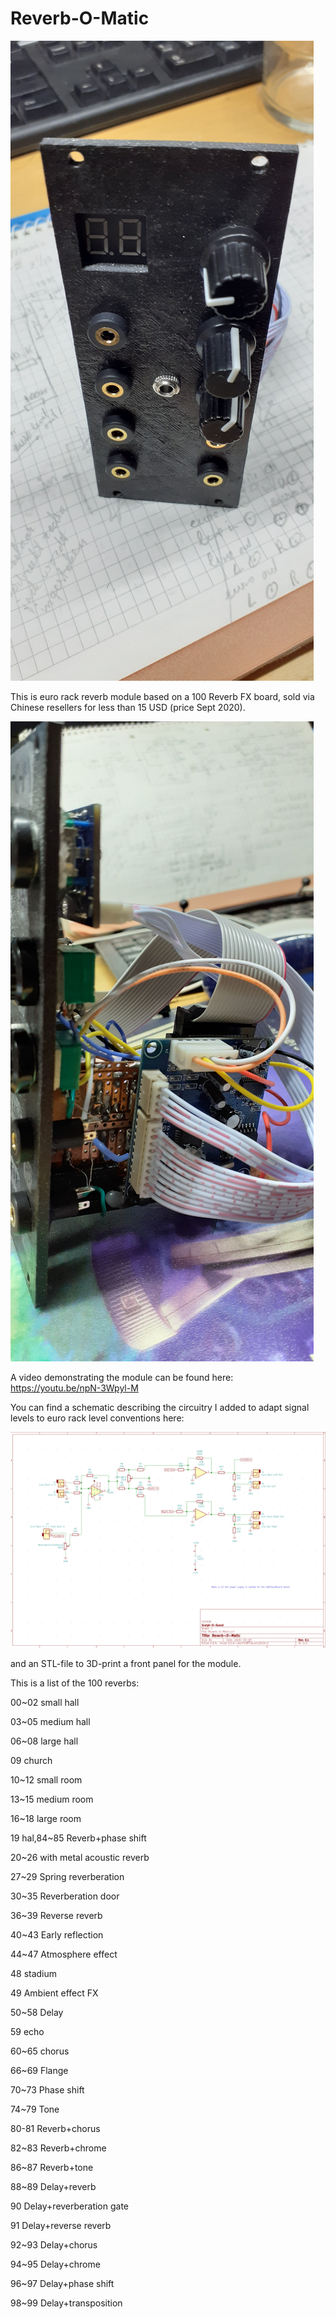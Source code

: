 # Reverb-O-Matic

![Reverb-O-Matic](fotos/20200918_213228.jpg)

This is euro rack reverb module based on a 100 Reverb FX board, sold via Chinese resellers for less than 15 USD (price Sept 2020).

![Reverb-O-Matic](fotos/20200921_231034.jpg)

A video demonstrating the module can be found here: https://youtu.be/npN-3Wpyl-M

You can find a schematic describing the circuitry I added to adapt signal levels to euro rack level conventions here:

![Reverb-O-Matic](schematic/Reverb-O-Matic_schematic_v0.1.png)

and an STL-file to 3D-print a front panel for the module.

This is a list of the 100 reverbs:

00~02 small hall

03~05 medium hall

06~08 large hall

09    church

10~12 small room

13~15 medium room

16~18 large room

19    hal,84~85 Reverb+phase shift

20~26 with metal acoustic reverb

27~29 Spring reverberation

30~35 Reverberation door

36~39 Reverse reverb

40~43 Early reflection

44~47 Atmosphere effect

48    stadium

49    Ambient effect FX

50~58 Delay

59    echo

60~65 chorus

66~69 Flange

70~73 Phase shift

74~79 Tone

80-81 Reverb+chorus

82~83 Reverb+chrome

86~87 Reverb+tone

88~89 Delay+reverb

90 Delay+reverberation gate

91 Delay+reverse reverb

92~93 Delay+chorus

94~95 Delay+chrome

96~97 Delay+phase shift

98~99 Delay+transposition
